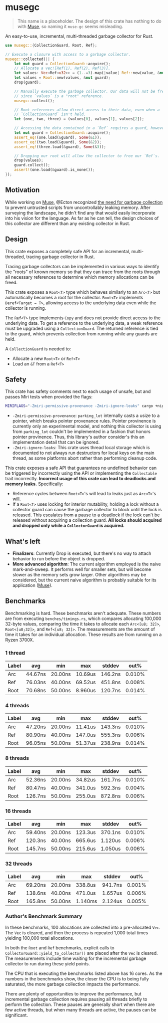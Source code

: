 # musegc

> This name is a placeholder. The design of this crate has nothing to do with
> [Muse][muse], so naming it `muse-gc` seems misleading.

An easy-to-use, incremental, multi-threaded garbage collector for Rust.

```rust
use musegc::{CollectionGuard, Root, Ref};

// Execute a closure with access to a garbage collector.
musegc::collected(|| {
    let mut guard = CollectionGuard::acquire();
    // Allocate a vec![Ref(1), Ref(2), Ref(3)].
    let values: Vec<Ref<u32>> = (1..=3).map(|value| Ref::new(value, &mut guard)).collect();
    let values = Root::new(values, &mut guard);
    drop(guard);

    // Manually execute the garbage collector. Our data will not be freed,
    // since `values` is a "root" reference.
    musegc::collect();

    // Root references allow direct access to their data, even when a
    // `CollectionGuard` isn't held.
    let (one, two, three) = (values[0], values[1], values[2]);

    // Accessing the data contained in a `Ref` requires a guard, however.
    let mut guard = CollectionGuard::acquire();
    assert_eq!(one.load(&guard), Some(&1));
    assert_eq!(two.load(&guard), Some(&2));
    assert_eq!(three.load(&guard), Some(&3));

    // Dropping our root will allow the collector to free our `Ref`s.
    drop(values);
    guard.collect();
    assert!(one.load(&guard).is_none());
});
```

## Motivation

While working on [Muse][muse], @Ecton recognized [the need for garbage
collection][gc-issue] to prevent untrusted scripts from uncontrollably leaking
memory. After surveying the landscape, he didn't find any that would easily
incorporate into his vision for the language. As far as he can tell, the design
choices of this collector are different than any existing collector in Rust.

## Design

This crate exposes a completely safe API for an incremental, multi-threaded,
tracing garbage collector in Rust.

Tracing garbage collectors can be implemented in various ways to identify the
"roots" of known memory so that they can trace from the roots through all
necessary references to determine which memory allocations can be freed.

This crate exposes a `Root<T>` type which behaves similarly to an `Arc<T>` but
automatically becomes a root for the collector. `Root<T>` implements
`Deref<Target = T>`, allowing access to the underlying data even while the
collector is running.

The `Ref<T>` type implements `Copy` and does not provide direct access to the
underlying data. To get a reference to the underlying data, a weak reference
must be upgraded using a `CollectionGuard`. The returned reference is tied to
the guard, which prevents collection from running while any guards are held.

A `CollectionGuard` is needed to:

- Allocate a new `Root<T>` or `Ref<T>`
- Load an `&T` from a `Ref<T>`

## Safety

This crate has safety comments next to each usage of unsafe, but and passes Miri
tests when provided the flags:

```sh
MIRIFLAGS="-Zmiri-permissive-provenance -Zmiri-ignore-leaks" cargo +nightly miri test
```

- `-Zmiri-permissive-provenance`: `parking_lot` internally casts a usize to a
  pointer, which breaks pointer provenance rules. Pointer provinence is
  currently only an experimental model, and nothing this collector is using
  from `parking_lot` couldn't be implemented in a fashion that honors pointer
  provinence. Thus, this library's author consider's this an implementation
  detail that can be ignored.
- `-Zmiri-ignore-leaks`: This crate uses thread local storage which is
  documented to not always run destructors for local keys on the main thread, as
  some platforms abort rather than performing cleanup code.

This crate exposes a safe API that guarantees no undefined behavior can be
triggered by incorrectly using the API or implementing the `Collectable` trait
incorrectly. **Incorrect usage of this crate can lead to deadlocks and memory
leaks.** Specifically:

- Reference cycles between `Root<T>`'s will lead to leaks just as `Arc<T>`'s
  will.
- If a `Root<T>` uses locking for interior mutability, holding a lock without
  a collector guard can cause the garbage collector to block until the lock is
  released. This escalates from a pause to a deadlock if the lock can't be
  released without acquiring a collection guard. **All locks should acquired and
  dropped only while a `CollectorGuard` is acquired.**

## What's left

- **Finalizers**: Currently Drop is executed, but there's no way to attach
  behavior to run before the object is dropped.
- **More advanced algorithm**: The current algorithm employed is the naive
  mark-and-sweep. It performs well for smaller sets, but will become slower as
  the memory sets grow larger. Other algorithms may be considered, but the
  current naive algorithm is probably suitable for its application
  ([Muse][muse]).

## Benchmarks

Benchmarking is hard. These benchmarks aren't adequate. These numbers are from
executing `benches/timings.rs`, which compares allocating 100,000 32-byte values,
comparing the time it takes to allocate each `Arc<[u8; 32]>`, `Root<[u8;32]>`,
and `Ref<[u8; 32]>`. The measurements are the amount of time it takes for an
individual allocation. These results are from running on a Ryzen 3700X.

### 1 thread

| Label | avg     | min     | max     | stddev  | out%   |
|-------|---------|---------|---------|---------|--------|
| Arc   | 44.67ns | 20.00ns | 10.69us | 146.2ns | 0.010% |
| Ref   | 76.03ns | 40.00ns | 69.52us | 451.8ns | 0.008% |
| Root  | 70.68ns | 50.00ns | 8.960us | 120.7ns | 0.014% |

### 4 threads

| Label | avg     | min     | max     | stddev  | out%   |
|-------|---------|---------|---------|---------|--------|
| Arc   | 47.20ns | 20.00ns | 11.41us | 143.3ns | 0.010% |
| Ref   | 80.90ns | 40.00ns | 147.0us | 555.3ns | 0.006% |
| Root  | 96.05ns | 50.00ns | 51.37us | 238.9ns | 0.014% |

### 8 threads

| Label | avg     | min     | max     | stddev  | out%   |
|-------|---------|---------|---------|---------|--------|
| Arc   | 52.36ns | 20.00ns | 34.82us | 161.7ns | 0.010% |
| Ref   | 80.47ns | 40.00ns | 341.0us | 592.3ns | 0.004% |
| Root  | 126.7ns | 50.00ns | 255.0us | 872.8ns | 0.006% |

### 16 threads

| Label | avg     | min     | max     | stddev  | out%   |
|-------|---------|---------|---------|---------|--------|
| Arc   | 59.40ns | 20.00ns | 123.3us | 370.1ns | 0.010% |
| Ref   | 120.3ns | 40.00ns | 665.6us | 1.120us | 0.006% |
| Root  | 145.7ns | 50.00ns | 215.6us | 1.050us | 0.006% |

### 32 threads

| Label | avg     | min     | max     | stddev  | out%   |
|-------|---------|---------|---------|---------|--------|
| Arc   | 69.20ns | 20.00ns | 338.8us | 941.7ns | 0.001% |
| Ref   | 138.6ns | 40.00ns | 471.0us | 1.657us | 0.006% |
| Root  | 165.8ns | 50.00ns | 1.140ms | 2.124us | 0.005% |

### Author's Benchmark Summary

In these benchmarks, 100 allocations are collected into a pre-allocated `Vec`.
The `Vec` is cleared, and then the process is repeated 1,000 total times
yielding 100,000 total allocations.

In both the `Root` and `Ref` benchmarks, explicit calls to
`CollectorGuard::yield_to_collector()` are placed after the `Vec` is cleared.
The measurements include time waiting for the incremental garbage collector to
run during these yield points.

The CPU that is executing the benchmarks listed above has 16 cores. As the
numbers in the benchmarks show, the closer the CPU is to being fully saturated,
the more garbage collection impacts the performance.

There are plenty of opportunities to improve the performance, but incremental
garbage collection requires pausing all threads briefly to perform the
collection. These pauses are generally short when there are few active threads,
but when many threads are active, the pauses can be significant.

[muse]: https://github.com/khonsulabs/muse
[gc-issue]: https://github.com/khonsulabs/muse/issues/4

